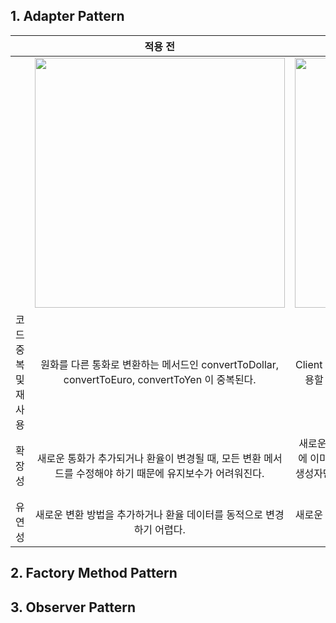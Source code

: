 ## 1. Adapter Pattern

|  | 적용 전 | 적용 후 |
| :-------: | :-------: | :-------: |
||<img src="https://github.com/jang294/PDA-JavaPattern/assets/98522102/f85d9d10-6fcd-4eb8-a282-9b51abb50ade" width = "400">|<img src="https://github.com/jang294/PDA-JavaPattern/assets/98522102/f85d9d10-6fcd-4eb8-a282-9b51abb50ade" width = "400">|
| 코드 중복 및 재사용  | 원화를 다른 통화로 변환하는 메서드인 convertToDollar, convertToEuro, convertToYen 이 중복된다. | Client 클래스에 있는 원화를 통화로 변환하는 메서드를 재사용할 수 있습니다. 변환 로직을 중복 작성할 필요가 없다.  |
| 확장성 | 새로운 통화가 추가되거나 환율이 변경될 때, 모든 변환 메서드를 수정해야 하기 때문에 유지보수가 어려워진다. | 새로운 통화를 추가하거나 환율을 변경할 때, Client 클래스에 이미 있는 변환 메서드를 재사용하고, Adapter 클래스의 생성자만 수정하면 되기 때문에 다른 코드를 변경하지 않아도 된다. |
| 유연성 | 새로운 변환 방법을 추가하거나 환율 데이터를 동적으로 변경하기 어렵다. | 새로운 변환 방법을 추가하거나 환율 데이터를 동적으로 변경하기 쉽다. |

## 2. Factory Method Pattern

## 3. Observer Pattern
